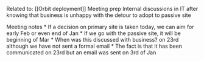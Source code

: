 Related to: [[Orbit deployment]]
Meeting prep
   Internal discussions in IT after knowing that business is unhappy with the
   detour to adopt to passive site

Meeting notes
    * If a decision on primary site is taken today, we can aim for early Feb or even end of Jan
    * If we go with the passive site, it will be beginning of Mar
    * When was this discussed with business? on 23rd although we have not sent a formal email
    * The fact is that it has been communicated on 23rd but an email was sent on 3rd of Jan
